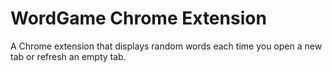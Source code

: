# WordGame Chrome Extension

A Chrome extension that displays random words each time you open a new tab or refresh an empty tab.
